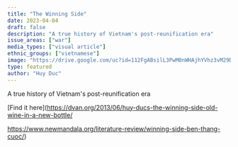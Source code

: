 ```yaml
---
title: "The Winning Side"
date: 2023-04-04
draft: false
description: "A true history of Vietnam's post-reunification era"
issue_areas: ["war"]
media_types: ["visual article"]
ethnic_groups: ["vietnamese"]
image: "https://drive.google.com/uc?id=112FgABsilL3PwM0nWHAjhYVhz3vM29Dr"
type: featured
author: "Huy Duc"
---
```


A true history of Vietnam's post-reunification era

[Find it here](https://dvan.org/2013/06/huy-ducs-the-winning-side-old-wine-in-a-new-bottle/

https://www.newmandala.org/literature-review/winning-side-ben-thang-cuoc/)
